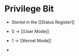 # Privilege Bit
* Stored in the [[Status Register]]

* 0 -> [[User Mode]]
* 1 -> [[Kernel Mode]]

* 
